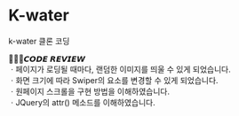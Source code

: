 # K-water
k-water 클론 코딩

👩🏻‍💻𝘾𝙊𝘿𝙀 𝙍𝙀𝙑𝙄𝙀𝙒<br>
ㆍ페이지가 로딩될 때마다, 랜덤한 이미지를 띄울 수 있게 되었습니다.<br>
ㆍ화면 크기에 따라 Swiper의 요소를 변경할 수 있게 되었습니다.<br>
ㆍ원페이지 스크롤을 구현 방법을 이해하였습니다.<br>
ㆍJQuery의 attr() 메소드를 이해하였습니다.
